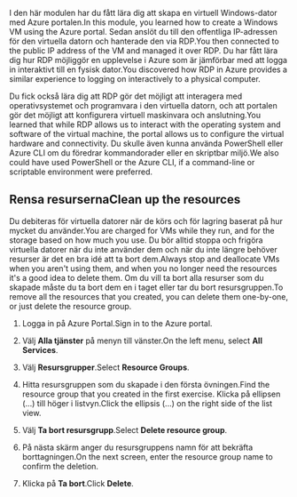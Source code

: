 <span data-ttu-id="39e1a-101">I den här modulen har du fått lära dig att skapa en virtuell Windows-dator med Azure portalen.</span><span class="sxs-lookup"><span data-stu-id="39e1a-101">In this module, you learned how to create a Windows VM using the Azure portal.</span></span> <span data-ttu-id="39e1a-102">Sedan anslöt du till den offentliga IP-adressen för den virtuella datorn och hanterade den via RDP.</span><span class="sxs-lookup"><span data-stu-id="39e1a-102">You then connected to the public IP address of the VM and managed it over RDP.</span></span> <span data-ttu-id="39e1a-103">Du har fått lära dig hur RDP möjliggör en upplevelse i Azure som är jämförbar med att logga in interaktivt till en fysisk dator.</span><span class="sxs-lookup"><span data-stu-id="39e1a-103">You discovered how RDP in Azure provides a similar experience to logging on interactively to a physical computer.</span></span>

<span data-ttu-id="39e1a-104">Du fick också lära dig att RDP gör det möjligt att interagera med operativsystemet och programvara i den virtuella datorn, och att portalen gör det möjligt att konfigurera virtuell maskinvara och anslutning.</span><span class="sxs-lookup"><span data-stu-id="39e1a-104">You learned that while RDP allows us to interact with the operating system and software of the virtual machine, the portal allows us to configure the virtual hardware and connectivity.</span></span> <span data-ttu-id="39e1a-105">Du skulle även kunna använda PowerShell eller Azure CLI om du föredrar kommandorader eller en skriptbar miljö.</span><span class="sxs-lookup"><span data-stu-id="39e1a-105">We also could have used PowerShell or the Azure CLI, if a command-line or scriptable environment were preferred.</span></span>

## <a name="clean-up-the-resources"></a><span data-ttu-id="39e1a-106">Rensa resurserna</span><span class="sxs-lookup"><span data-stu-id="39e1a-106">Clean up the resources</span></span>

<span data-ttu-id="39e1a-107">Du debiteras för virtuella datorer när de körs och för lagring baserat på hur mycket du använder.</span><span class="sxs-lookup"><span data-stu-id="39e1a-107">You are charged for VMs while they run, and for the storage based on how much you use.</span></span> <span data-ttu-id="39e1a-108">Du bör alltid stoppa och frigöra virtuella datorer när du inte använder dem och när du inte längre behöver resurser är det en bra idé att ta bort dem.</span><span class="sxs-lookup"><span data-stu-id="39e1a-108">Always stop and deallocate VMs when you aren't using them, and when you no longer need the resources it's a good idea to delete them.</span></span> <span data-ttu-id="39e1a-109">Om du vill ta bort alla resurser som du skapade måste du ta bort dem en i taget eller tar du bort resursgruppen.</span><span class="sxs-lookup"><span data-stu-id="39e1a-109">To remove all the resources that you created, you can delete them one-by-one, or just delete the resource group.</span></span>

1. <span data-ttu-id="39e1a-110">Logga in på Azure Portal.</span><span class="sxs-lookup"><span data-stu-id="39e1a-110">Sign in to the Azure portal.</span></span>

1. <span data-ttu-id="39e1a-111">Välj **Alla tjänster** på menyn till vänster.</span><span class="sxs-lookup"><span data-stu-id="39e1a-111">On the left menu, select **All Services**.</span></span>

1. <span data-ttu-id="39e1a-112">Välj **Resursgrupper**.</span><span class="sxs-lookup"><span data-stu-id="39e1a-112">Select **Resource Groups**.</span></span>

1. <span data-ttu-id="39e1a-113">Hitta resursgruppen som du skapade i den första övningen.</span><span class="sxs-lookup"><span data-stu-id="39e1a-113">Find the resource group that you created in the first exercise.</span></span> <span data-ttu-id="39e1a-114">Klicka på ellipsen (...) till höger i listvyn.</span><span class="sxs-lookup"><span data-stu-id="39e1a-114">Click the ellipsis (...) on the right side of the list view.</span></span>

1. <span data-ttu-id="39e1a-115">Välj **Ta bort resursgrupp**.</span><span class="sxs-lookup"><span data-stu-id="39e1a-115">Select **Delete resource group**.</span></span>

1. <span data-ttu-id="39e1a-116">På nästa skärm anger du resursgruppens namn för att bekräfta borttagningen.</span><span class="sxs-lookup"><span data-stu-id="39e1a-116">On the next screen, enter the resource group name to confirm the deletion.</span></span>

1. <span data-ttu-id="39e1a-117">Klicka på **Ta bort**.</span><span class="sxs-lookup"><span data-stu-id="39e1a-117">Click **Delete**.</span></span>
